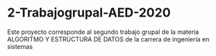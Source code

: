 # 2-Trabajogrupal-AED-2020
Este proyecto corresponde al segundo trabajo grupal de la materia ALGORITMO Y ESTRUCTURA DE DATOS de la carrera de ingeniería en sistemas
